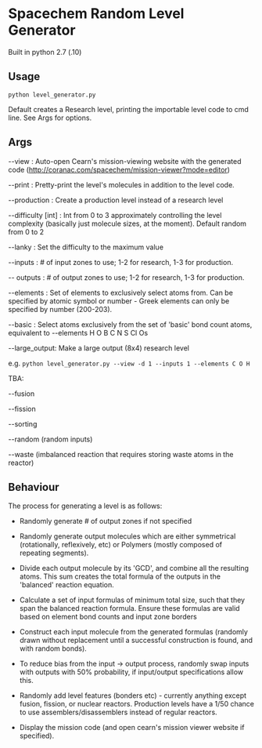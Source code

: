 # Spacechem Random Level Generator

Built in python 2.7 (.10)

## Usage

`python level_generator.py`

Default creates a Research level, printing the importable level code to cmd line. See Args for options.

## Args

--view : Auto-open Cearn's mission-viewing website with the generated code
         (http://coranac.com/spacechem/mission-viewer?mode=editor)

--print : Pretty-print the level's molecules in addition to the level code.

--production : Create a production level instead of a research level

--difficulty [int] : Int from 0 to 3 approximately controlling the level complexity
                     (basically just molecule sizes, at the moment).
                     Default random from 0 to 2

--lanky : Set the difficulty to the maximum value

--inputs : # of input zones to use; 1-2 for research, 1-3 for production.

-- outputs : # of output zones to use; 1-2 for research, 1-3 for production.

--elements : Set of elements to exclusively select atoms from. Can be specified by atomic symbol or
             number - Greek elements can only be specified by number (200-203).

--basic : Select atoms exclusively from the set of 'basic' bond count atoms,
          equivalent to --elements H O B C N S Cl Os

--large_output: Make a large output (8x4) research level

e.g. `python level_generator.py --view -d 1 --inputs 1 --elements C O H`

TBA:

 --fusion

 --fission

 --sorting

 --random (random inputs)

 --waste (imbalanced reaction that requires storing waste atoms in the reactor)

## Behaviour

The process for generating a level is as follows:

* Randomly generate # of output zones if not specified

* Randomly generate output molecules which are either symmetrical (rotationally, reflexively, etc)
  or Polymers (mostly composed of repeating segments).

* Divide each output molecule by its 'GCD', and combine all the resulting atoms. This sum creates
  the total formula of the outputs in the 'balanced' reaction equation.

* Calculate a set of input formulas of minimum total size, such that they span the balanced reaction
  formula. Ensure these formulas are valid based on element bond counts and input zone borders

* Construct each input molecule from the generated formulas (randomly drawn without replacement
  until a successful construction is found, and with random bonds).

* To reduce bias from the input -> output process, randomly swap inputs with outputs with 50%
  probability, if input/output specifications allow this.

* Randomly add level features (bonders etc) - currently anything except fusion, fission, or nuclear reactors.
  Production levels have a 1/50 chance to use assemblers/disassemblers instead of regular reactors.

* Display the mission code (and open cearn's mission viewer website if specified).
